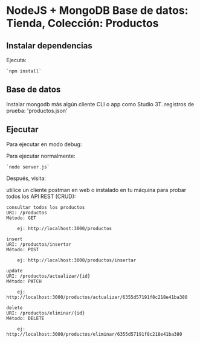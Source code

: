 
# NodeJS + MongoDB Base de datos: Tienda, Colección: Productos

## Instalar dependencias

Ejecuta:

    `npm install`

## Base de datos
Instalar mongodb más algún cliente CLI o app como Studio 3T.
registros de prueba: 'productos.json'
  
## Ejecutar

Para ejecutar en modo debug:

Para ejecutar normalmente:  

    `node server.js`

Después, visita:

utilice un cliente postman en web o instalado en tu máquina para probar todos los API REST (CRUD):

    consultar todos los productos
    URI: /productos
    Método: GET

        ej: http://localhost:3000/productos

    insert 
    URI: /productos/insertar
    Método: POST

        ej: http://localhost:3000/productos/insertar

    update
    URI: /productos/actualizar/{id}
    Método: PATCH

        ej: http://localhost:3000/productos/actualizar/6355d57191f8c218e41ba380

    delete
    URI: /productos/eliminar/{id}
    Método: DELETE

        ej: http://localhost:3000/productos/eliminar/6355d57191f8c218e41ba380